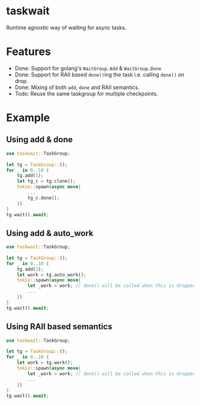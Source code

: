 # taskwait

Runtime agnostic way of waiting for async tasks.

# Features

* Done: Support for golang's `WaitGroup.Add` & `WaitGroup.Done`
* Done: Support for RAII based `done()`ing the task i.e. calling `done()` on drop.
* Done: Mixing of both `add`, `done` and RAII semantics.
* Todo: Reuse the same taskgroup for multiple checkpoints.

# Example 

## Using add & done

```rust
use taskwait::TaskGroup;
 
let tg = TaskGroup::();
for _ in 0..10 {
    tg.add(1);
    let tg_c = tg.clone();
    tokio::spawn(async move{
        ...
        tg_c.done();
    })
}
tg.wait().await;
```

## Using add & auto_work

```rust
use taskwait::TaskGroup;
 
let tg = TaskGroup::();
for _ in 0..10 {
    tg.add(1);
    let work = tg.auto_work();
    tokio::spawn(async move{
        let _work = work; // done() will be called when this is dropped
        ...
    })
}
tg.wait().await;
```

## Using RAII based semantics

```rust
use taskwait::TaskGroup;
 
let tg = TaskGroup::();
for _ in 0..10 {
    let work = tg.work();
    tokio::spawn(async move{
        let _work = work; // done() will be called when this is dropped
        ...
    })
}
tg.wait().await;
```


